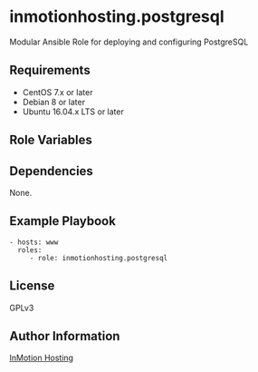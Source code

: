 inmotionhosting.postgresql
=======

Modular Ansible Role for deploying and configuring PostgreSQL


Requirements
------------

* CentOS 7.x or later
* Debian 8 or later
* Ubuntu 16.04.x LTS or later

Role Variables
--------------



Dependencies
------------

None.

Example Playbook
----------------

    - hosts: www
      roles:
         - role: inmotionhosting.postgresql

License
-------

GPLv3

Author Information
------------------

[InMotion Hosting](https://inmotionhosting.com)
